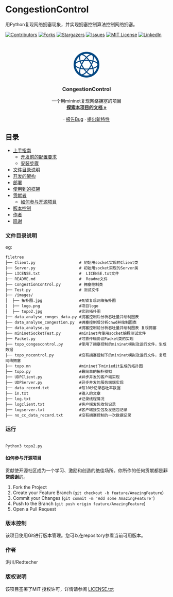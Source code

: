 

# CongestionControl

用Python复现网络拥塞现象，并实现拥塞控制算法控制网络拥塞。

<!-- PROJECT SHIELDS -->

[![Contributors][contributors-shield]][contributors-url]
[![Forks][forks-shield]][forks-url]
[![Stargazers][stars-shield]][stars-url]
[![Issues][issues-shield]][issues-url]
[![MIT License][license-shield]][license-url]
[![LinkedIn][linkedin-shield]][linkedin-url]

<!-- PROJECT LOGO -->
<br />

<p align="center">
  <a href="https://github.com/redtecher/CongestionControlpython/">
    <img src="images/logo.png" alt="Logo" width="80" height="80">
  </a>

  <h3 align="center">CongestionControl</h3>
  <p align="center">
    一个用mininet复现网络拥塞的项目
    <br />
    <a href="https://github.com/redtecher/CongestionControlpython"><strong>探索本项目的文档 »</strong></a>
    <br />
    <br />
    ·
    <a href="https://github.com/redtecher/CongestionControlpython/issues">报告Bug</a>
    ·
    <a href="https://github.com/redtecher/CongestionControlpython/issues">提出新特性</a>
  </p>

</p>
 
## 目录

- [上手指南](#上手指南)
  - [开发前的配置要求](#开发前的配置要求)
  - [安装步骤](#安装步骤)
- [文件目录说明](#文件目录说明)
- [开发的架构](#开发的架构)
- [部署](#部署)
- [使用到的框架](#使用到的框架)
- [贡献者](#贡献者)
  - [如何参与开源项目](#如何参与开源项目)
- [版本控制](#版本控制)
- [作者](#作者)
- [鸣谢](#鸣谢)




### 文件目录说明
eg:

```
filetree 
├── Client.py                   # 初始用socket实现的Client类
├── Server.py                   # 初始用socket实现的Server类
├── LICENSE.txt                 #  LICENSE.txt文件
├── README.md                   #  Readme文件
├── CongestionControl.py        # 拥塞控制类
├── Test.py                     # 测试文件
├── /images/
│  ├── 拓扑图.jpg                #死锁复现网络拓扑图
│  ├── logo.png                 #项目logo
│  ├── topo2.jpg                #实验拓扑图
├── data_analyse_conges_data.py #拥塞控制后分析吞吐量并绘制图表
├── data_analyse_congestion.py  #拥塞控制后分析cnwd并绘制图表
├── data_analyse.py             #拥塞控制前分析吞吐量并绘制图表 复现拥塞
├── mininetSocketTest.py        #mininet内使用socket编程测试文件
├── Packet.py                   #可靠传输协议Packet类的实现
├── topo_congescontrol.py       #使用了拥塞控制的mininet模拟及运行文件，生成数据
├── topo_nocontrol.py           #没有拥塞控制下的mininet模拟及运行文件，复现网络拥塞
├── topo.mn                     #mininet下miniedit生成的拓扑图
├── topo.py                     #最简单的拓扑模拟
├── UDPClient.py                #异步并发的客户端实现
├── UDPServer.py                #异步并发的服务端端实现
├── data_record.txt             #每10秒记录吞吐率数据
├── in.txt                      #输入的文章
├── log.txt                     #记录线程情况
├── logclient.txt               #客户端发包收包记录
├── logserver.txt               #客户端接受包及发送包记录
├── no_cc_data_record.txt       #没有拥塞控制的一次数据记录
```

### 运行

```

Python3 topo2.py

```





#### 如何参与开源项目

贡献使开源社区成为一个学习、激励和创造的绝佳场所。你所作的任何贡献都是**非常感谢**的。


1. Fork the Project
2. Create your Feature Branch (`git checkout -b feature/AmazingFeature`)
3. Commit your Changes (`git commit -m 'Add some AmazingFeature'`)
4. Push to the Branch (`git push origin feature/AmazingFeature`)
5. Open a Pull Request



### 版本控制

该项目使用Git进行版本管理。您可以在repository参看当前可用版本。

### 作者

洪川/Redtecher 

### 版权说明

该项目签署了MIT 授权许可，详情请参阅 [LICENSE.txt](https://github.com/shaojintian/Best_README_template/blob/master/LICENSE.txt)



<!-- links -->
[your-project-path]:shaojintian/Best_README_template
[contributors-shield]: https://img.shields.io/github/contributors/shaojintian/Best_README_template.svg?style=flat-square
[contributors-url]: https://github.com/shaojintian/Best_README_template/graphs/contributors
[forks-shield]: https://img.shields.io/github/forks/shaojintian/Best_README_template.svg?style=flat-square
[forks-url]: https://github.com/shaojintian/Best_README_template/network/members
[stars-shield]: https://img.shields.io/github/stars/shaojintian/Best_README_template.svg?style=flat-square
[stars-url]: https://github.com/shaojintian/Best_README_template/stargazers
[issues-shield]: https://img.shields.io/github/issues/shaojintian/Best_README_template.svg?style=flat-square
[issues-url]: https://img.shields.io/github/issues/shaojintian/Best_README_template.svg
[license-shield]: https://img.shields.io/github/license/shaojintian/Best_README_template.svg?style=flat-square
[license-url]: https://github.com/shaojintian/Best_README_template/blob/master/LICENSE.txt
[linkedin-shield]: https://img.shields.io/badge/-LinkedIn-black.svg?style=flat-square&logo=linkedin&colorB=555
[linkedin-url]: https://linkedin.com/in/shaojintian





